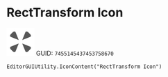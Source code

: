 # RectTransform Icon
![](/img/RectTransform%20Icon.png)
GUID: `7455145437453758670`
```
EditorGUIUtility.IconContent("RectTransform Icon")
```
